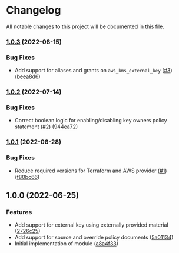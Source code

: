 # Changelog

All notable changes to this project will be documented in this file.

### [1.0.3](https://github.com/terraform-aws-modules/terraform-aws-kms/compare/v1.0.2...v1.0.3) (2022-08-15)


### Bug Fixes

* Add support for aliases and grants on `aws_kms_external_key` ([#3](https://github.com/terraform-aws-modules/terraform-aws-kms/issues/3)) ([beea8d6](https://github.com/terraform-aws-modules/terraform-aws-kms/commit/beea8d64e3680978785b1b0a93911c5d602f98fe))

### [1.0.2](https://github.com/terraform-aws-modules/terraform-aws-kms/compare/v1.0.1...v1.0.2) (2022-07-14)


### Bug Fixes

* Correct boolean logic for enabling/disabling key owners policy statement ([#2](https://github.com/terraform-aws-modules/terraform-aws-kms/issues/2)) ([944ea72](https://github.com/terraform-aws-modules/terraform-aws-kms/commit/944ea72ac38f85af0a58f10650285958e78cac0c))

### [1.0.1](https://github.com/terraform-aws-modules/terraform-aws-kms/compare/v1.0.0...v1.0.1) (2022-06-28)


### Bug Fixes

* Reduce required versions for Terraform and AWS provider ([#1](https://github.com/terraform-aws-modules/terraform-aws-kms/issues/1)) ([f80bc66](https://github.com/terraform-aws-modules/terraform-aws-kms/commit/f80bc665e11d7aabacc8be397e782a1dcc1e1148))

## 1.0.0 (2022-06-25)


### Features

* Add support for external key using externally provided material ([2726c25](https://github.com/clowdhaus/terraform-aws-kms/commit/2726c2517fb203b6c3cf3b6e5cec00442336d88e))
* Add support for source and override policy documents ([5a01134](https://github.com/clowdhaus/terraform-aws-kms/commit/5a01134f4358e55cd2b65bfd1a1b6d8c91988dc1))
* Initial implementation of module ([a8a4f33](https://github.com/clowdhaus/terraform-aws-kms/commit/a8a4f33b95320b1d7457cefef3759f3544498f23))

